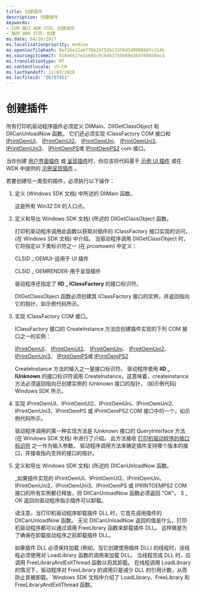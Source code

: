 ```yaml
---
title: 创建插件
description: 创建插件
keywords:
- COM 接口 WDK 打印，创建插件
- 插件 WDK 打印，创建
ms.date: 04/20/2017
ms.localizationpriority: medium
ms.openlocfilehash: 0af16e22a6f76619f526133f0d3d9986b6fc214b
ms.sourcegitcommit: 418e6617e2a695c9cb4b37b5b60e264760858acd
ms.translationtype: MT
ms.contentlocale: zh-CN
ms.lasthandoff: 12/07/2020
ms.locfileid: "96797451"
---
```

# <a name="creating-the-plug-in"></a>创建插件





所有打印机驱动程序插件必须定义 DllMain、DllGetClassObject 和 DllCanUnloadNow 函数。 它们还必须实现 IClassFactory COM 接口和 [IPrintOemUI](iprintoemui-com-interface.md)、 [IPrintOemUI2](iprintoemui2-com-interface.md)、 [IPrintOemUni](iprintoemuni-com-interface.md)、 [IPrintOemUni2](iprintoemuni2-com-interface.md)、 [IPrintOemUni3](iprintoemuni3-com-interface.md)、 [IPrintOemPS](iprintoemps-com-interface.md)或 [IPrintOemPS2](iprintoemps2-com-interface.md) com 接口。

当你创建 [用户界面插件](user-interface-plug-ins.md) 或 [呈现插件](rendering-plug-ins.md)时，你应该将代码基于 [示例 UI 插件](sample-ui-plug-in.md) 或在 WDK 中提供的 [示例呈现插件](sample-rendering-plug-ins.md) 。

若要创建任一类型的插件，必须执行以下操作：

1.  定义 (Windows SDK 文档) 中所述的 DllMain 函数。

    这是所有 Win32 Dll 的入口点。

2.  定义和导出 Windows SDK 文档)  (所述的 DllGetClassObject 函数。

    打印机驱动程序调用此函数以获取对插件的 IClassFactory 接口实现的访问， (在 Windows SDK 文档) 中介绍。 当驱动程序调用 DllGetClassObject 时，它将指定以下类标识符之一 (在 prcomoem) 中定义：

    CLSID \_ OEMUI-适用于 UI 插件

    CLSID \_ OEMRENDER-用于呈现插件

    驱动程序还指定了 **IID \_ IClassFactory** 的接口标识符。

    DllGetClassObject 函数必须创建其 IClassFactory 接口的实例，并返回指向它的指针，如示例代码所示。

3.  实现 IClassFactory COM 接口。

    IClassFactory 接口的 CreateInstance 方法应创建插件实现的下列 COM 接口之一的实例：

    [IPrintOemUI](iprintoemui-com-interface.md)、 [IPrintOemUI2](iprintoemui2-com-interface.md)、 [IPrintOemUni](iprintoemuni-com-interface.md)、 [IPrintOemUni2](iprintoemuni2-com-interface.md)、 [IPrintOemUni3](iprintoemuni3-com-interface.md)、 [IPrintOemPS](iprintoemps-com-interface.md)或 [IPrintOemPS2](iprintoemps2-com-interface.md)

    CreateInstance 方法的输入之一是接口标识符。 驱动程序使用 **IID \_ IUnknown** 的接口标识符调用 CreateInstance，这意味着，createinstance 方法必须返回指向已创建实例的 IUnknown 接口的指针， (如示例代码) Windows SDK 所示。

4.  实现 IPrintOemUI、IPrintOemUI2、IPrintOemUni、IPrintOemUni2、IPrintOemUni3、IPrintOemPS 或 IPrintOemPS2 COM 接口中的一个，如示例代码所示。

    驱动程序调用的第一种实现方法是 IUnknown 接口的 QueryInterface 方法 (在 Windows SDK 文档) 中进行了介绍。 此方法接收 [打印机驱动程序的接口标识符](interface-identifiers-for-printer-drivers.md) 之一作为输入参数。 驱动程序调用方法来确定插件支持哪个版本的接口，并接收指向支持的接口的指针。

5.  定义和导出 Windows SDK 文档)  (所述的 DllCanUnloadNow 函数。

    \_如果插件实现的 IPrintOemUI、IPrintOemUI2、IPrintOemUni、IPrintOemUni2、IPrintOemUni3、IPrintOemPS 或 IPRINTOEMPS2 COM 接口的所有实例都已释放，则 DllCanUnloadNow 函数必须返回 "OK"。 S \_ OK 返回向驱动程序指示插件可以卸载。

    请注意，当打印机驱动程序卸载插件 DLL 时，它首先调用插件的 DllCanUnloadNow 函数。 无论 DllCanUnloadNow 返回的值是什么，打印机驱动程序都可以通过调用 FreeLibrary 函数来卸载插件 DLL。 这样做是为了确保在卸载驱动程序之前卸载插件 DLL。

    如果插件 DLL 必须保持加载 (例如，当它创建使用插件 DLL) 的线程时，该线程必须使用对 LoadLibrary 函数的调用来加载 DLL。 当线程完成 DLL 时，应调用 FreeLibraryAndExitThread 函数以将其卸载。 在线程调用 LoadLibrary 的情况下，驱动程序对 FreeLibrary 的调用只是减少 DLL 的引用计数，从而防止其被卸载。 Windows SDK 文档中介绍了 LoadLibrary、FreeLibrary 和 FreeLibraryAndExitThread 函数。

 

 




